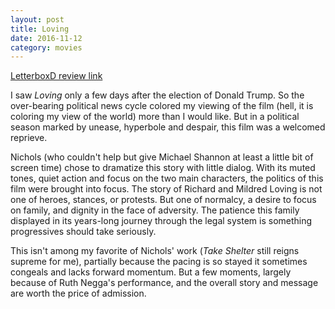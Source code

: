 ```yaml
---
layout: post
title: Loving 
date: 2016-11-12
category: movies
---
```

 
[LetterboxD review link](http://letterboxd.com/samarthbhaskar/film/loving-2016/)

I saw <em>Loving</em> only a few days after the election of Donald Trump. So the over-bearing political news cycle colored my viewing of the film (hell, it is coloring my view of the world) more than I would like. But in a political season marked by unease, hyperbole and despair, this film was a welcomed reprieve. 

Nichols (who couldn't help but give Michael Shannon at least a little bit of screen time) chose to dramatize this story with little dialog. With its muted tones, quiet action and focus on the two main characters, the politics of this film were brought into focus. The story of Richard and Mildred Loving is not one of heroes, stances, or protests. But one of normalcy, a desire to focus on family, and dignity in the face of adversity. The patience this family displayed in its years-long journey through the legal system is something progressives should take seriously. 

This isn't among my favorite of Nichols' work (<em>Take Shelter</em> still reigns supreme for me), partially because the pacing is so stayed it sometimes congeals and lacks forward momentum. But a few moments, largely because of Ruth Negga's performance, and the overall story and message are worth the price of admission.